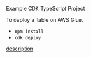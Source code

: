 Example CDK TypeScript Project

To deploy a Table on AWS Glue.

* `npm install`
* `cdk deploy`

[description](https://figmentresearch.com/aws/cdkgluetable)